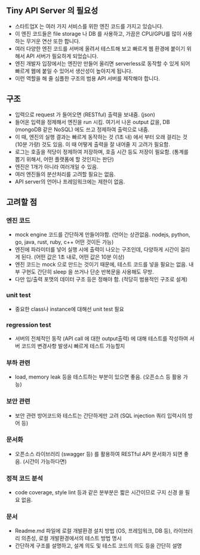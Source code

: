 ## Tiny API Server 의 필요성
* 스타트업X 는 여러 가지 서비스를 위한 엔진 코드를 가지고 있습니다. 
* 이 엔진 코드들은 file storage 나 DB 를 사용하고, 가끔은 CPU/GPU를 많이 사용하는 무거운 연산 또한 합니다.
* 여러 다양한 엔진 코드를 서버에 올려서 테스트해 보고 빠르게 웹 환경에 붙이기 위해서 API 서버가 필요하게 되었습니다.
* 엔진 개발자 입장에서는 엔진만 만들어 올리면 serverless로 동작할 수 있게 되어 빠르게 웹에 붙일 수 있어서 생산성이 높아지게 됩니다.
* 이런 역할을 해 줄 심플한 구조의 범용 API 서버를 제작해야 합니다.

## 구조
* 입력으로 request 가 들어오면 (RESTful) 출력을 보내줌. (json)
* 들어온 입력을 정제해서 엔진을 run 시킴. 여기서 나온 output 값을, DB (mongoDB 같은 NoSQL) 에도 쓰고 정제하여 출력으로 내줌.
* 이 때, 엔진의 실행 결과는 빠르게 동작하는 것 (1초 내) 에서 부터 오래 걸리는 것 (10분 가량) 것도 있음. 이 때 어떻게 출력을 잘 내어줄 지 고려가 필요함.
* 로그는 호출을 적당이 정제하여 저장하며, 호출 시간 등도 저장이 필요함.  (통계를 뽑기 위해서, 어떤 플랫폼에 할 것인지는 판단)
* 엔진은 1개가 아니라 여러개일 수 있음.
* 여러 엔진들의 분산처리를 고려할 필요는 없음.
* API server의 언어나 프레임워크에는 제한이 없음.

## 고려할 점

### 엔진 코드
* mock engine 코드를 간단하게 만들어야함. (언어는 상관없음. nodejs, python, go, java, rust, ruby, c++ 어떤 것이든 가능)
* 엔진에 파라미터를 넣어 실행 시에 출력이 나오는 구조인데, 다양하게 시간이 걸리게 된다. (어떤 값은 1초 내로, 어떤 값은 10분 이상)
* 엔진 코드는 mock 으로 만드는 것이기 때문에, 테스트 코드를 넣을 필요는 없음. 내부 구현도 간단히 sleep 을 쓰거나 단순 반복문을 사용해도 무방.
* 다만 입/출력 포맷의 데이터 구조 등은 정해야 함. (적당히 범용적인 구조로 설계)

### unit test
* 중요한 class나 instance에 대해선 unit test 필요

### regression test
* 서버의 전체적인 동작 (API call 에 대한 output출력) 에 대해 테스트를 작성하여 서버 코드의 변경사항 발생시 빠르게 테스트 가능할지

### 부하 관련
* load, memory leak 등을 테스트하는 부분이 있으면 좋음. (오픈소스 등 활용 가능)

### 보안 관련
* 보안 관련 방어코드와 테스트는 간단하게만 고려 (SQL injection 쿼리 입력시의 방어 등)

### 문서화
* 오픈소스 라이브러리 (swagger 등) 를 활용하여 RESTful API 문서화가 되면 좋음. (시간이 가능하다면)

### 정적 코드 분석
* code coverage, style lint 등과 같은 분부분은 짧은 시간이므로 구지 신경 쓸 필요 없음.

### 문서
* Readme.md 파일에 로컬 개발환경 설치 방법 (OS, 프레임워크, DB 등), 라이브러리 의존성, 로컬 개발환경에서의 테스트 방법 명시
* 간단하게 구조를 설명하고, 설계 의도 및 테스트 코드의 의도 등을 간단히 설명